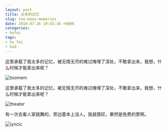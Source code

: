 ```yaml
---
layout: post
title: 太多的记忆
slug: too-many-memories
date: 2010-07-26 19:43:34 +0800
categories:
- hefei
tags:
- he_fei
- bad
---
```


这里承载了我太多的记忆，被无情无尽的难过掩埋了深处，不敢拿出来，我想，什么时候才能拿出来呢？

<img src="{{ site.path.uploads }}2010/07/26/too-many-memories/toomem.jpg" alt="toomem" />

这里承载了我太多的记忆，被无情无尽的难过掩埋了深处，不敢拿出来，我想，什么时候才能拿出来呢？

<img src="{{ site.path.uploads }}2010/07/26/too-many-memories/theater.jpg" alt="theater" />

有一次去看人家跳舞的，旁边基本上没人，我就感叹，果然是免费的票啊。

<img src="{{ site.path.uploads }}2010/07/26/too-many-memories/iyncic.jpg" alt="iyncic" />

